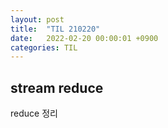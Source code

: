 ```yaml
---
layout: post
title:  "TIL 210220"
date:   2022-02-20 00:00:01 +0900
categories: TIL
---
```


## stream reduce
reduce 정리

